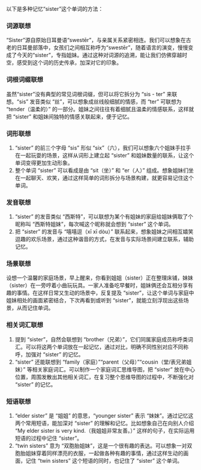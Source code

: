 以下是多种记忆“sister”这个单词的方法：

### 词源联想
“Sister”源自原始日耳曼语“swestēr”，与亲属关系紧密相连。我们可以想象在古老的日耳曼部落中，女孩们之间相互称呼为“swestēr”，随着语言的演变，慢慢变成了今天的“sister”，专指姐妹。通过这种对词源的追溯，能让我们仿佛穿越时空，感受到这个词的历史传承，加深对它的印象。

### 词根词缀联想
虽然“sister”没有典型的常见词根词缀，但可以将它拆分为 “sis - ter” 来联想。“sis” 发音类似 “丝”，可以想象成丝线般细腻的情感，而 “ter” 可联想为 “tender（温柔的）” 的一部分。姐妹之间往往有着细腻且温柔的情感联系，这样就把 “sister” 和姐妹间独特的情感关联起来，便于记忆。

### 词形联想
1. “sister” 的前三个字母 “sis” 形似 “six”（六），我们可以想象六个姐妹手拉手在一起玩耍的场景，这样从词形上建立起 “sister” 和姐妹数量的联系，让这个单词变得更加生动形象。
2. 整个单词 “sister” 可以看成是由 “sit（坐）” 和 “er（人）” 组成。想象姐妹们坐在一起聊天、欢笑，通过这样简单的词形拆分与场景构建，就更容易记住这个单词。

### 发音联想
1. “sister” 的发音类似 “西斯特”，可以联想为某个有姐妹的家庭给姐妹俩取了个昵称叫 “西斯特姐妹”，每次喊这个昵称就会想到 “sister” 这个单词。
2. 把 “sister” 的发音与 “嘻嘻逗（xī xī dòu）” 联系起来，想象姐妹之间相互嬉笑逗趣的欢乐场景，通过这种谐音的方式，在发音与实际场景间建立联系，辅助记忆。

### 场景联想
设想一个温馨的家庭场景，早上醒来，你看到姐姐（sister）正在整理床铺，妹妹（sister）在一旁哼着小曲玩玩具。一家人准备吃早餐时，姐妹俩还会互相分享有趣的事情。在这样日常又生动的场景中，反复提及 “sister”，让这个单词与家庭中姐妹相处的画面紧密结合，下次再看到或听到 “sister”，就能立刻浮现出这些场景，从而记住单词。

### 相关词汇联想
1. 提到 “sister”，自然会联想到 “brother（兄弟）”，它们同属家庭成员称呼类词汇。可以将这两个单词放在一起记忆，通过对比，明确不同性别对应不同称呼，加强对 “sister” 的记忆。
2. “sister” 还能联想到 “family（家庭）”“parent（父母）”“cousin（堂/表兄弟姐妹）” 等相关家庭词汇。可以制作一个家庭词汇思维导图，把 “sister” 放在中心位置，周围发散出其他相关词汇，在复习整个思维导图的过程中，不断强化对 “sister” 的记忆。

### 短语联想
1. “elder sister” 是 “姐姐” 的意思，“younger sister” 表示 “妹妹”。通过记忆这两个常用短语，能加深对 “sister” 的理解和记忆。比如想象自己在向别人介绍 “My elder sister is very kind.（我姐姐非常友善。）” 这样的句子，在实际运用短语的过程中记住 “sister”。
2. “twin sisters” 意为 “双胞胎姐妹”，这是一个很有趣的表达。可以想象一对双胞胎姐妹穿着同样漂亮的衣服，一起做各种有趣的事情，通过这样生动的画面，记住 “twin sisters” 这个短语的同时，也记住了 “sister” 这个单词。 